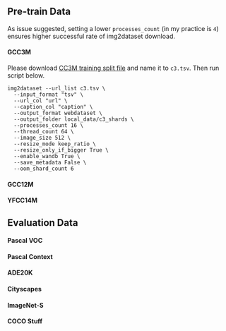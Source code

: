 ## Pre-train Data

As issue suggested, setting a lower `processes_count` (in my practice is `4`) ensures higher successful rate of img2dataset download. 

#### GCC3M

Please download [CC3M training split file](https://storage.cloud.google.com/gcc-data/Train/GCC-training.tsv?_ga=2.191230122.-1896153081.1529438250) and name it to `c3.tsv`. Then run script below.
```
img2dataset --url_list c3.tsv \
  --input_format "tsv" \
  --url_col "url" \
  --caption_col "caption" \
  --output_format webdataset \
  --output_folder local_data/c3_shards \
  --processes_count 16 \
  --thread_count 64 \
  --image_size 512 \
  --resize_mode keep_ratio \
  --resize_only_if_bigger True \
  --enable_wandb True \
  --save_metadata False \
  --oom_shard_count 6
```

#### GCC12M

#### YFCC14M

## Evaluation Data

#### Pascal VOC

#### Pascal Context

#### ADE20K

#### Cityscapes

#### ImageNet-S

#### COCO Stuff
